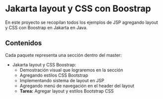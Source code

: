# Jakarta layout y CSS con Boostrap

En este proyecto se recopilan todos los ejemplos de JSP agregando layout y CSS con Boostrap en Jakarta en Java.

## Contenidos

Cada paquete representa una sección dentro del master:

- Jakarta layout y CSS Boostrap:
  - Demostración visual que lograremos en la sección
  - Agregando estilos CSS Bootstrap
  - Implementando sistema de layout en JSP
  - Agregando menú de navegación en el header del layout
  - **Tarea:** Agregar layout y estilos Bootstrap CSS
